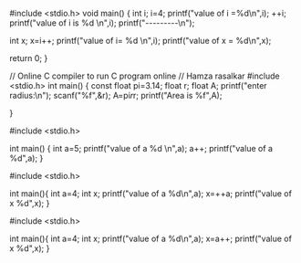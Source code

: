 #include <stdio.h>
void main()
{
int i;
i=4;
printf("value of i =%d\n",i);
++i;
printf("value of i is %d \n",i);
printf("---------\n");

int x;
x=i++;
printf("value of i= %d \n",i);
printf("value of x = %d\n",x);

return 0;
}


// Online C compiler to run C program online
// Hamza rasalkar
#include <stdio.h>
int main() {
const float pi=3.14;
float r;
float A;
printf("enter radius:\n");
scanf("%f",&r);
A=pi*r*r;
printf("Area is %f",A);

}


#include <stdio.h>

int main()
{
int a=5;
printf("value of a %d \n",a);
a++;
printf("value of a %d",a);
}


#include <stdio.h>

int main(){
int a=4;
int x;
printf("value of a %d\n",a);
x=++a;
printf("value of x %d",x);
}



#include <stdio.h>

int main(){
int a=4;
int x;
printf("value of a %d\n",a);
x=a++;
printf("value of x %d",x);
}




